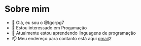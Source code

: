 # Sobre mim

- 👋 Olá, eu sou o @Igorpg7
- 👀 Estou interessado em Progamação
- 🌱 Atualmente estou aprendendo linguagens de programação
- 📫 Meu endereço para contanto está aqui [gmail](igorrodrigo2505@gmail.com)2
<!---
Igorpg7/Igorpg7 is a ✨ special ✨ repository because its `README.md` (this file) appears on your GitHub profile.
You can click the Preview link to take a look at your changes.
--->
